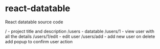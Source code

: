 # react-datatable
React datatable source code

/ - project title and description
/users - datatable
/users/1 - view user with all the details
/users/1/edit - edit user
/users/add - add new user
on delete add popup to confirm user action